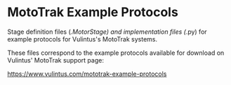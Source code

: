 # MotoTrak Example Protocols

Stage definition files (*.MotorStage) and implementation files (*.py) for example protocols for Vulintus's MotoTrak systems.

These files correspond to the example protocols available for download on Vulintus' MotoTrak support page:

https://www.vulintus.com/mototrak-example-protocols
